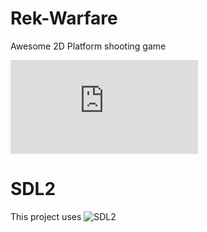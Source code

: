 # Rek-Warfare
Awesome 2D Platform shooting game

[![Download Rek Warfare](https://sourceforge.net/sflogo.php?type=8&group_id=2412225)](https://sourceforge.net/p/rekwarfare/)

# SDL2

This project uses ![SDL2](http://libsdl.org/)


